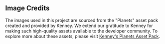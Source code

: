 ## Image Credits

The images used in this project are sourced from the "Planets" asset pack created and provided by Kenney. We extend our gratitude to Kenney for making such high-quality assets available to the developer community. To explore more about these assets, please visit [Kenney's Planets Asset Pack](https://kenney.nl/assets/planets).
